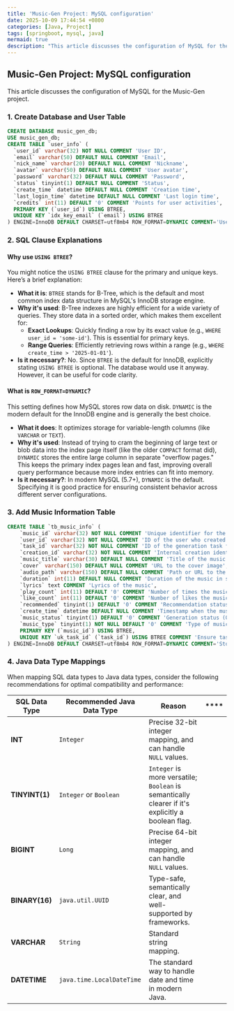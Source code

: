 ```yaml
---
title: 'Music-Gen Project: MySQL configuration'
date: 2025-10-09 17:44:54 +0800
categories: [Java, Project]
tags: [springboot, mysql, java]
mermaid: true
description: "This article discusses the configuration of MySQL for the Music-Gen project."
---
```


## Music-Gen Project: MySQL configuration

This article discusses the configuration of MySQL for the Music-Gen project.

### 1. Create Database and User Table

```sql
CREATE DATABASE music_gen_db;
USE music_gen_db;
CREATE TABLE `user_info` (
  `user_id` varchar(32) NOT NULL COMMENT 'User ID',
  `email` varchar(50) DEFAULT NULL COMMENT 'Email',
  `nick_name` varchar(20) DEFAULT NULL COMMENT 'Nickname',
  `avatar` varchar(50) DEFAULT NULL COMMENT 'User avatar',
  `password` varchar(32) DEFAULT NULL COMMENT 'Password',
  `status` tinyint(1) DEFAULT NULL COMMENT 'Status',
  `create_time` datetime DEFAULT NULL COMMENT 'Creation time',
  `last_login_time` datetime DEFAULT NULL COMMENT 'Last login time',
  `credits` int(11) DEFAULT '0' COMMENT 'Points for user activities',
  PRIMARY KEY (`user_id`) USING BTREE,
  UNIQUE KEY `idx_key_email` (`email`) USING BTREE
) ENGINE=InnoDB DEFAULT CHARSET=utf8mb4 ROW_FORMAT=DYNAMIC COMMENT='User Information';
```

### 2. SQL Clause Explanations

#### Why use `USING BTREE`?

You might notice the `USING BTREE` clause for the primary and unique keys. Here’s a brief explanation:

- **What it is**: `BTREE` stands for B-Tree, which is the default and most common index data structure in MySQL's InnoDB storage engine.
- **Why it's used**: B-Tree indexes are highly efficient for a wide variety of queries. They store data in a sorted order, which makes them excellent for:
  - **Exact Lookups**: Quickly finding a row by its exact value (e.g., `WHERE user_id = 'some-id'`). This is essential for primary keys.
  - **Range Queries**: Efficiently retrieving rows within a range (e.g., `WHERE create_time > '2025-01-01'`).
- **Is it necessary?**: No. Since `BTREE` is the default for InnoDB, explicitly stating `USING BTREE` is optional. The database would use it anyway. However, it can be useful for code clarity.

#### What is `ROW_FORMAT=DYNAMIC`?

This setting defines how MySQL stores row data on disk. `DYNAMIC` is the modern default for the InnoDB engine and is generally the best choice.

- **What it does**: It optimizes storage for variable-length columns (like `VARCHAR` or `TEXT`).
- **Why it's used**: Instead of trying to cram the beginning of large text or blob data into the index page itself (like the older `COMPACT` format did), `DYNAMIC` stores the entire large column in separate "overflow pages." This keeps the primary index pages lean and fast, improving overall query performance because more index entries can fit into memory.
- **Is it necessary?**: In modern MySQL (5.7+), `DYNAMIC` is the default. Specifying it is good practice for ensuring consistent behavior across different server configurations.

### 3. Add Music Information Table

```sql
CREATE TABLE `tb_music_info` (
    `music_id` varchar(32) NOT NULL COMMENT 'Unique identifier for the music track',
    `user_id` varchar(32) NOT NULL COMMENT 'ID of the user who created the music',
    `task_id` varchar(32) NOT NULL COMMENT 'ID of the generation task from the AI service',
    `creation_id` varchar(32) NOT NULL COMMENT 'Internal creation identifier',
    `music_title` varchar(30) DEFAULT NULL COMMENT 'Title of the music track',
    `cover` varchar(150) DEFAULT NULL COMMENT 'URL to the cover image',
    `audio_path` varchar(150) DEFAULT NULL COMMENT 'Path or URL to the audio file',
    `duration` int(11) DEFAULT NULL COMMENT 'Duration of the music in seconds',
    `lyrics` text COMMENT 'Lyrics of the music',
    `play_count` int(11) DEFAULT '0' COMMENT 'Number of times the music has been played',
    `like_count` int(11) DEFAULT '0' COMMENT 'Number of likes the music has received',
    `recommended` tinyint(1) DEFAULT '0' COMMENT 'Recommendation status (0: Not recommended, 1: Recommended)',
    `create_time` datetime DEFAULT NULL COMMENT 'Timestamp when the music record was created',
    `music_status` tinyint(1) DEFAULT '0' COMMENT 'Generation status (0: Generating, 1: Generation complete)',
    `music_type` tinyint(1) NOT NULL DEFAULT '0' COMMENT 'Type of music (0: With vocals, 1: Instrumental)',
    PRIMARY KEY (`music_id`) USING BTREE,
    UNIQUE KEY `uk_task_id` (`task_id`) USING BTREE COMMENT 'Ensure task ID from the AI service is unique'
) ENGINE=InnoDB DEFAULT CHARSET=utf8mb4 ROW_FORMAT=DYNAMIC COMMENT='Stores information about generated music tracks';
```

### 4. Java Data Type Mappings

When mapping SQL data types to Java data types, consider the following recommendations for optimal compatibility and performance:

| **SQL Data Type** | **Recommended Java Data Type** | **Reason**                                                                                        | **** |
|-------------------|--------------------------------|---------------------------------------------------------------------------------------------------|------|
| **INT**           | `Integer`                      | Precise 32-bit integer mapping, and can handle `NULL` values.                                     |      |
| **TINYINT(1)**    | `Integer` or `Boolean`         | `Integer` is more versatile; `Boolean` is semantically clearer if it's explicitly a boolean flag. |      |
| **BIGINT**        | `Long`                         | Precise 64-bit integer mapping, and can handle `NULL` values.                                     |      |
| **BINARY(16)**    | `java.util.UUID`               | Type-safe, semantically clear, and well-supported by frameworks.                                  |      |
| **VARCHAR**       | `String`                       | Standard string mapping.                                                                          |      |
| **DATETIME**      | `java.time.LocalDateTime`      | The standard way to handle date and time in modern Java.                                          |      |
